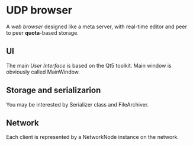 # UDP browser

A *web browser* designed like a meta server, with real-time editor and peer
to peer **quota**-based storage.

## UI

The main *User Interface* is based on the Qt5 toolkit. Main window is 
obviously called MainWindow.

## Storage and serializarion

You may be interested by Serializer class and FileArchiver.

## Network 

Each client is represented by a NetworkNode instance on the network.
